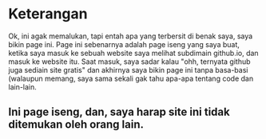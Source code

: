 # Keterangan
Ok, ini agak memalukan, tapi entah apa yang terbersit di benak saya, saya bikin page ini. Page ini sebenarnya adalah page iseng yang saya buat, ketika saya masuk ke sebuah website saya melihat subdimain github.io, dan masuk ke website itu. Saat masuk, saya sadar kalau "ohh, ternyata github juga sediain site gratis" dan akhirnya saya bikin page ini tanpa basa-basi (walaupun memang, saya sama sekali gak tahu apa-apa tentang code dan lain-lain.
<br/>
## Ini page iseng, dan, saya harap site ini tidak ditemukan oleh orang lain.
